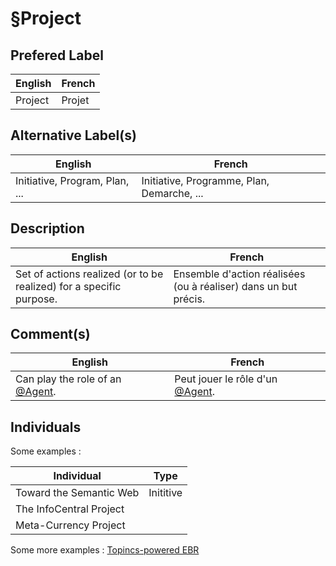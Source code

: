 §Project
==

Prefered Label
-
<table>
    <thead>
        <tr>
            <th>English</th>
            <th>French</th>
        </tr>
    </thead>
    <tbody>
        <tr>
            <td>Project</td>
            <td>Projet</td>
        </tr>
    </tbody>
</table>

Alternative Label(s)
-
<table>
    <thead>
        <tr>
            <th>English</th>
            <th>French</th>
        </tr>
    </thead>
    <tbody>
        <tr>
            <td>Initiative, Program, Plan, ...</td>
            <td>Initiative, Programme, Plan, Demarche, ...</td>
        </tr>
    </tbody>
</table>

Description
-
<table>
    <thead>
        <tr>
            <th>English</th>
            <th>French</th>
        </tr>
    </thead>
    <tbody>
        <tr>
            <td>Set of actions realized (or to be realized) for a specific purpose.</td>
            <td>Ensemble d'action réalisées (ou à réaliser) dans un but précis.</td>
        </tr>
    </tbody>
</table>

Comment(s)
-
<table>
    <thead>
        <tr>
            <th>English</th>
            <th>French</th>
        </tr>
    </thead>
    <tbody>
        <tr>
            <td>Can play the role of an <a href="https://github.com/iPlumb3r/EcosystemMappingModel/blob/master/1_Semantic/Conceptionary/%40Agent.md">@Agent</a>.</td>
            <td>Peut jouer le rôle d'un <a href="https://github.com/iPlumb3r/EcosystemMappingModel/blob/master/1_Semantic/Conceptionary/%40Agent.md">@Agent</a>.</td>
        </tr>
    </tbody>
</table>

Individuals
-


Some examples : 
<table>
    <thead>
        <tr>
            <th>Individual</th>
            <th>Type</th>
        </tr>
    </thead>
    <tbody>
        <tr>
            <td>Toward the Semantic Web</td>
            <td>Inititive</td>
        </tr>
        <tr>
            <td>The InfoCentral Project</td>
            <td></td>
        </tr>
        <tr>
            <td>Meta-Currency Project</td>
            <td></td>
        </tr>
    </tbody>
</table>

Some more examples : <a href="https://www.topincs.com/EntangledBootstrap/.index?tt=1479">Topincs-powered EBR</a>
